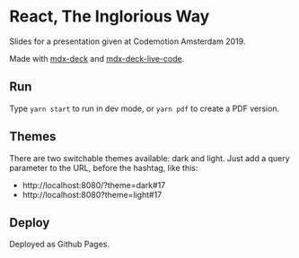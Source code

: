 # React, The Inglorious Way

Slides for a presentation given at Codemotion Amsterdam 2019.

Made with [mdx-deck](https://github.com/jxnblk/mdx-deck) and [mdx-deck-live-code](https://github.com/JReinhold/mdx-deck-live-code).

## Run

Type `yarn start` to run in dev mode, or `yarn pdf` to create a PDF version.

## Themes

There are two switchable themes available: dark and light. Just add a query parameter to the URL, before the hashtag, like this:

- http://localhost:8080/?theme=dark#17
- http://localhost:8080?theme=light#17

## Deploy

Deployed as Github Pages.
